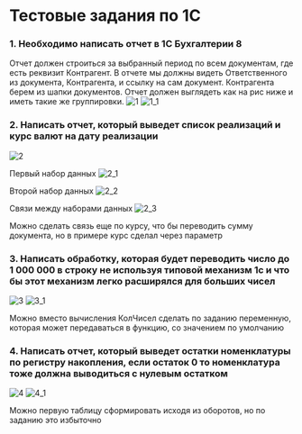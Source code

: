 # Тестовые задания по 1С

### 1. Необходимо написать отчет в 1С Бухгалтерии 8
Отчет должен строиться за выбранный период по всем документам, где есть реквизит Контрагент.
В отчете мы должны видеть Ответственного из документа, Контрагента, и ссылку на сам документ.
Контрагента берем из шапки документов.
Отчет должен выглядеть как на рис ниже и иметь такие же группировки.
![1](https://github.com/Gomel/1C/blob/main/Test/img/1.PNG)
![1_1](https://github.com/Gomel/1C/blob/main/Test/img/1_1.PNG)

### 2. Написать отчет, который выведет список реализаций и курс валют на дату реализации

![2](https://github.com/Gomel/1C/blob/main/Test/img/2.PNG)

Первый набор данных
![2_1](https://github.com/Gomel/1C/blob/main/Test/img/2_1.PNG)

Второй набор данных
![2_2](https://github.com/Gomel/1C/blob/main/Test/img/2_2.PNG)

Связи между наборами данных
![2_3](https://github.com/Gomel/1C/blob/main/Test/img/2_3.PNG)

Можно сделать связь еще по курсу, что бы переводить сумму документа, но в примере курс сделал через параметр

### 3. Написать обработку, которая будет переводить число до 1 000 000 в строку не используя типовой механизм 1с и что бы этот механизм легко расширялся для больших чисел

![3](https://github.com/Gomel/1C/blob/main/Test/img/3.PNG)
![3_1](https://github.com/Gomel/1C/blob/main/Test/img/3_1.PNG)

Можно вместо вычисления КолЧисел сделать по заданию переменную, которая может передаваться в функцию, со значением по умолчанию

### 4. Написать отчет, который выведет остатки номенклатуры по регистру накопления, если остаток 0 то номенклатура тоже должна выводиться с нулевым остатком

![4](https://github.com/Gomel/1C/blob/main/Test/img/4.PNG)
![4_1](https://github.com/Gomel/1C/blob/main/Test/img/4_1.PNG)

Можно первую таблицу сформировать исходя из оборотов, но по заданию это избыточно